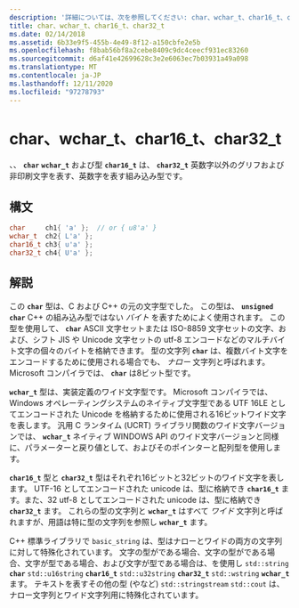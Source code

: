 ```yaml
---
description: '詳細については、次を参照してください: char、wchar_t、char16_t、char32_t'
title: char、wchar_t、char16_t、char32_t
ms.date: 02/14/2018
ms.assetid: 6b33e9f5-455b-4e49-8f12-a150cbfe2e5b
ms.openlocfilehash: f8bab56bf8a2cebe8409c9dc4ceecf931ec83260
ms.sourcegitcommit: d6af41e42699628c3e2e6063ec7b03931a49a098
ms.translationtype: MT
ms.contentlocale: ja-JP
ms.lasthandoff: 12/11/2020
ms.locfileid: "97278793"
---
```

# <a name="char-wchar_t-char16_t-char32_t"></a>char、wchar_t、char16_t、char32_t

、、 **`char`** **`wchar_t`** および型 **`char16_t`** は、 **`char32_t`** 英数字以外のグリフおよび非印刷文字を表す、英数字を表す組み込み型です。

## <a name="syntax"></a>構文

```cpp
char     ch1{ 'a' };  // or { u8'a' }
wchar_t  ch2{ L'a' };
char16_t ch3{ u'a' };
char32_t ch4{ U'a' };
```

## <a name="remarks"></a>解説

この **`char`** 型は、C および C++ の元の文字型でした。 この型は、 **`unsigned char`** C++ の組み込み型ではない *バイト* を表すためによく使用されます。 この型を使用して、 **`char`** ASCII 文字セットまたは ISO-8859 文字セットの文字、および、シフト JIS や Unicode 文字セットの utf-8 エンコードなどのマルチバイト文字の個々のバイトを格納できます。 型の文字列 **`char`** は、複数バイト文字をエンコードするために使用される場合でも、 *ナロー* 文字列と呼ばれます。 Microsoft コンパイラでは、 **`char`** は8ビット型です。

**`wchar_t`** 型は、実装定義のワイド文字型です。 Microsoft コンパイラでは、Windows オペレーティングシステムのネイティブ文字型である UTF 16LE としてエンコードされた Unicode を格納するために使用される16ビットワイド文字を表します。 汎用 C ランタイム (UCRT) ライブラリ関数のワイド文字バージョンでは、 **`wchar_t`** ネイティブ WINDOWS API のワイド文字バージョンと同様に、パラメーターと戻り値として、およびそのポインターと配列型を使用します。

**`char16_t`** 型と **`char32_t`** 型はそれぞれ16ビットと32ビットのワイド文字を表します。 UTF-16 としてエンコードされた unicode は、型に格納でき **`char16_t`** ます。また、32 utf-8 としてエンコードされた unicode は、型に格納でき **`char32_t`** ます。 これらの型の文字列と **`wchar_t`** はすべて *ワイド* 文字列と呼ばれますが、用語は特に型の文字列を参照し **`wchar_t`** ます。

C++ 標準ライブラリで `basic_string` は、型はナローとワイドの両方の文字列に対して特殊化されています。 文字の型がである場合、文字の型がである場合、文字が型である場合、および文字が型である場合は、を使用し `std::string` **`char`** `std::u16string` **`char16_t`** `std::u32string` **`char32_t`** `std::wstring` **`wchar_t`** ます。 テキストを表すその他の型 (やなど) `std::stringstream` `std::cout` は、ナロー文字列とワイド文字列用に特殊化されています。
